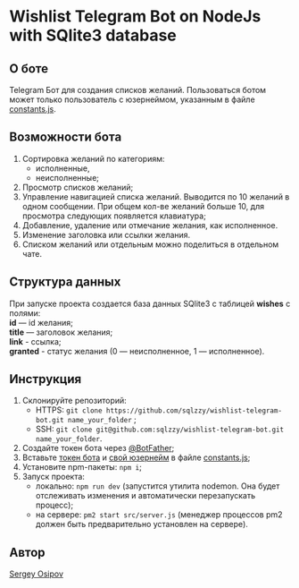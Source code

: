 # Wishlist Telegram Bot on NodeJs with SQlite3 database

## О боте

Telegram Бот для создания списков желаний. Пользоваться ботом может только пользователь с юзернеймом, указанным в файле [constants.js](https://github.com/sqlzzy/wishlist-tg-bot-db/blob/master/src/commons/constants.js#L1).

## Возможности бота

1) Сортировка желаний по категориям:  
    - исполненные,  
    - неисполненные;  
2) Просмотр списков желаний;  
3) Управление навигацией списка желаний. Выводится по 10 желаний в одном сообщении. При общем кол-ве желаний больше 10, для просмотра следующих появляется клавиатура;  
4) Добавление, удаление или отмечание желания, как исполненное.  
5) Изменение заголовка или ссылки желания.  
6) Списком желаний или отдельным можно поделиться в отдельном чате.  

## Структура данных

При запуске проекта создается база данных SQlite3 с таблицей **wishes** с полями:  
**id** — id желания;  
**title** — заголовок желания;  
**link** - ссылка;  
**granted** - статус желания (0 — неисполненное, 1 — исполненное).

## Инструкция

1) Склонируйте репозиторий:   
    - HTTPS: ```git clone https://github.com/sqlzzy/wishlist-telegram-bot.git name_your_folder```  ;
    - SSH: ```git clone git@github.com:sqlzzy/wishlist-telegram-bot.git name_your_folder```.
2) Создайте токен бота через [@BotFather](https://telegram.me/BotFather);
3) Вставьте [токен бота](https://github.com/sqlzzy/wishlist-tg-bot-db/blob/master/src/commons/constants.js#L2) и [свой юзернейм](https://github.com/sqlzzy/wishlist-tg-bot-db/blob/master/src/commons/constants.js#L1) в файле [constants.js](https://github.com/sqlzzy/wishlist-tg-bot-db/blob/master/src/commons/constants.js);
4) Установите npm-пакеты: ```npm i```;
5) Запуск проекта:  
    - локально: ```npm run dev``` (запустится утилита nodemon. Она будет отслеживать изменения и автоматически перезапускать процесс);  
    - на сервере: ``pm2 start src/server.js`` (менеджер процессов pm2 должен быть предварительно установлен на сервере).  

## Автор

[Sergey Osipov](https://github.com/sqlzzy)
